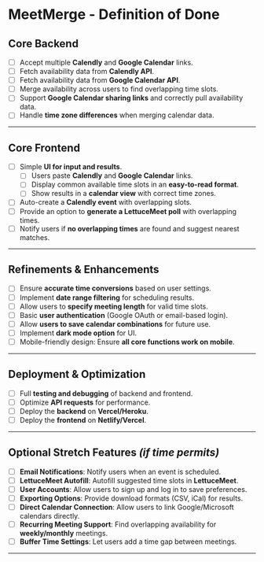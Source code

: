 # MeetMerge - Definition of Done 

## Core Backend  
- [ ] Accept multiple **Calendly** and **Google Calendar** links.  
- [ ] Fetch availability data from **Calendly API**.  
- [ ] Fetch availability data from **Google Calendar API**.  
- [ ] Merge availability across users to find overlapping time slots.  
- [ ] Support **Google Calendar sharing links** and correctly pull availability data.  
- [ ] Handle **time zone differences** when merging calendar data.  

---

## Core Frontend  
- [ ] Simple **UI for input and results**.  
  - [ ] Users paste **Calendly** and **Google Calendar** links.  
  - [ ] Display common available time slots in an **easy-to-read format**.  
  - [ ] Show results in a **calendar view** with correct time zones.  
- [ ] Auto-create a **Calendly event** with overlapping slots.  
- [ ] Provide an option to **generate a LettuceMeet poll** with overlapping times.  
- [ ] Notify users if **no overlapping times** are found and suggest nearest matches.  

---

## Refinements & Enhancements  
- [ ] Ensure **accurate time conversions** based on user settings.  
- [ ] Implement **date range filtering** for scheduling results.  
- [ ] Allow users to **specify meeting length** for valid time slots.  
- [ ] Basic **user authentication** (Google OAuth or email-based login).  
- [ ] Allow **users to save calendar combinations** for future use.  
- [ ] Implement **dark mode option** for UI.  
- [ ] Mobile-friendly design: Ensure **all core functions work on mobile**.  

---

## Deployment & Optimization  
- [ ] Full **testing and debugging** of backend and frontend.  
- [ ] Optimize **API requests** for performance.  
- [ ] Deploy the **backend** on **Vercel/Heroku**.  
- [ ] Deploy the **frontend** on **Netlify/Vercel**.  

---

## Optional Stretch Features *(if time permits)*  
- [ ] **Email Notifications**: Notify users when an event is scheduled.  
- [ ] **LettuceMeet Autofill**: Autofill suggested time slots in **LettuceMeet**.  
- [ ] **User Accounts**: Allow users to sign up and log in to save preferences.  
- [ ] **Exporting Options**: Provide download formats (CSV, iCal) for results.  
- [ ] **Direct Calendar Connection**: Allow users to link Google/Microsoft calendars directly.  
- [ ] **Recurring Meeting Support**: Find overlapping availability for **weekly/monthly** meetings.  
- [ ] **Buffer Time Settings**: Let users add a time gap between meetings.  

---
